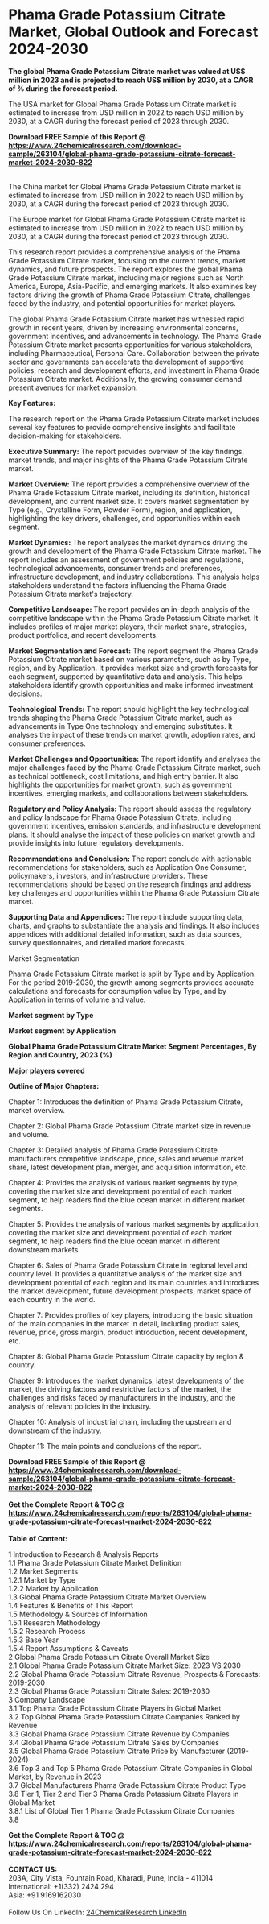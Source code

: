 <h1>Phama Grade Potassium Citrate Market, Global Outlook and Forecast 2024-2030</h1><p><strong>The global Phama Grade Potassium Citrate market was valued at US$ million in 2023 and is projected to reach US$ million by 2030, at a CAGR of % during the forecast period.</strong></p><p>
</p><p>The USA market for Global Phama Grade Potassium Citrate market is estimated to increase from USD million in 2022 to reach USD million by 2030, at a CAGR during the forecast period of 2023 through 2030.</p><div><b>Download FREE Sample of this Report @ 
            <a href="https://www.24chemicalresearch.com/download-sample/263104/global-phama-grade-potassium-citrate-forecast-market-2024-2030-822">
            https://www.24chemicalresearch.com/download-sample/263104/global-phama-grade-potassium-citrate-forecast-market-2024-2030-822</a></b></div><br><p>
</p><p>The China market for Global Phama Grade Potassium Citrate market is estimated to increase from USD million in 2022 to reach USD million by 2030, at a CAGR during the forecast period of 2023 through 2030.</p><p>
</p><p>The Europe market for Global Phama Grade Potassium Citrate market is estimated to increase from USD million in 2022 to reach USD million by 2030, at a CAGR during the forecast period of 2023 through 2030.</p><p>
</p><p>This research report provides a comprehensive analysis of the Phama Grade Potassium Citrate market, focusing on the current trends, market dynamics, and future prospects. The report explores the global Phama Grade Potassium Citrate market, including major regions such as North America, Europe, Asia-Pacific, and emerging markets. It also examines key factors driving the growth of Phama Grade Potassium Citrate, challenges faced by the industry, and potential opportunities for market players.</p><p>
The global Phama Grade Potassium Citrate market has witnessed rapid growth in recent years, driven by increasing environmental concerns, government incentives, and advancements in technology. The Phama Grade Potassium Citrate market presents opportunities for various stakeholders, including Pharmaceutical, Personal Care. Collaboration between the private sector and governments can accelerate the development of supportive policies, research and development efforts, and investment in Phama Grade Potassium Citrate market. Additionally, the growing consumer demand present avenues for market expansion.</p><p>
<strong>Key Features:</strong></p><p>
The research report on the Phama Grade Potassium Citrate market includes several key features to provide comprehensive insights and facilitate decision-making for stakeholders.</p><p>
<strong>Executive Summary: </strong>The report provides overview of the key findings, market trends, and major insights of the Phama Grade Potassium Citrate market.</p><p>
<strong>Market Overview:</strong> The report provides a comprehensive overview of the Phama Grade Potassium Citrate market, including its definition, historical development, and current market size. It covers market segmentation by Type (e.g., Crystalline Form, Powder Form), region, and application, highlighting the key drivers, challenges, and opportunities within each segment.</p><p>
<strong>Market Dynamics:</strong> The report analyses the market dynamics driving the growth and development of the Phama Grade Potassium Citrate market. The report includes an assessment of government policies and regulations, technological advancements, consumer trends and preferences, infrastructure development, and industry collaborations. This analysis helps stakeholders understand the factors influencing the Phama Grade Potassium Citrate market's trajectory.</p><p>
<strong>Competitive Landscape: </strong>The report provides an in-depth analysis of the competitive landscape within the Phama Grade Potassium Citrate market. It includes profiles of major market players, their market share, strategies, product portfolios, and recent developments.</p><p>
<strong>Market Segmentation and Forecast:</strong> The report segment the Phama Grade Potassium Citrate market based on various parameters, such as by Type, region, and by Application. It provides market size and growth forecasts for each segment, supported by quantitative data and analysis. This helps stakeholders identify growth opportunities and make informed investment decisions.</p><p>
<strong>Technological Trends:</strong> The report should highlight the key technological trends shaping the Phama Grade Potassium Citrate market, such as advancements in Type One technology and emerging substitutes. It analyses the impact of these trends on market growth, adoption rates, and consumer preferences.</p><p>
<strong>Market Challenges and Opportunities:</strong> The report identify and analyses the major challenges faced by the Phama Grade Potassium Citrate market, such as technical bottleneck, cost limitations, and high entry barrier. It also highlights the opportunities for market growth, such as government incentives, emerging markets, and collaborations between stakeholders.</p><p>
<strong>Regulatory and Policy Analysis: </strong>The report should assess the regulatory and policy landscape for Phama Grade Potassium Citrate, including government incentives, emission standards, and infrastructure development plans. It should analyse the impact of these policies on market growth and provide insights into future regulatory developments.</p><p>
<strong>Recommendations and Conclusion: </strong>The report conclude with actionable recommendations for stakeholders, such as Application One Consumer, policymakers, investors, and infrastructure providers. These recommendations should be based on the research findings and address key challenges and opportunities within the Phama Grade Potassium Citrate market.</p><p>
<strong>Supporting Data and Appendices:</strong> The report include supporting data, charts, and graphs to substantiate the analysis and findings. It also includes appendices with additional detailed information, such as data sources, survey questionnaires, and detailed market forecasts.</p><p>
Market Segmentation</p><p>
Phama Grade Potassium Citrate market is split by Type and by Application. For the period 2019-2030, the growth among segments provides accurate calculations and forecasts for consumption value by Type, and by Application in terms of volume and value.</p><p>
<strong>Market segment by Type</strong></p><p>
</p><p>
</p><p><strong>Market segment by Application</strong></p><p>
</p><p>
</p><p><strong>Global Phama Grade Potassium Citrate Market Segment Percentages, By Region and Country, 2023 (%)</strong></p><p>
</p><p>
</p><p></p><p>
</p><p><strong>Major players covered</strong></p><p>
</p><p>
</p><p><strong>Outline of Major Chapters:</strong></p><p>
Chapter 1: Introduces the definition of Phama Grade Potassium Citrate, market overview.</p><p>
Chapter 2: Global Phama Grade Potassium Citrate market size in revenue and volume.</p><p>
Chapter 3: Detailed analysis of Phama Grade Potassium Citrate manufacturers competitive landscape, price, sales and revenue market share, latest development plan, merger, and acquisition information, etc.</p><p>
Chapter 4: Provides the analysis of various market segments by type, covering the market size and development potential of each market segment, to help readers find the blue ocean market in different market segments.</p><p>
Chapter 5: Provides the analysis of various market segments by application, covering the market size and development potential of each market segment, to help readers find the blue ocean market in different downstream markets.</p><p>
Chapter 6: Sales of Phama Grade Potassium Citrate in regional level and country level. It provides a quantitative analysis of the market size and development potential of each region and its main countries and introduces the market development, future development prospects, market space of each country in the world.</p><p>
Chapter 7: Provides profiles of key players, introducing the basic situation of the main companies in the market in detail, including product sales, revenue, price, gross margin, product introduction, recent development, etc.</p><p>
Chapter 8: Global Phama Grade Potassium Citrate capacity by region &amp; country.</p><p>
Chapter 9: Introduces the market dynamics, latest developments of the market, the driving factors and restrictive factors of the market, the challenges and risks faced by manufacturers in the industry, and the analysis of relevant policies in the industry.</p><p>
Chapter 10: Analysis of industrial chain, including the upstream and downstream of the industry.</p><p>
Chapter 11: The main points and conclusions of the report.</p><div><b>Download FREE Sample of this Report @ 
            <a href="https://www.24chemicalresearch.com/download-sample/263104/global-phama-grade-potassium-citrate-forecast-market-2024-2030-822">
            https://www.24chemicalresearch.com/download-sample/263104/global-phama-grade-potassium-citrate-forecast-market-2024-2030-822</a></b></div><br><div><b>Get the Complete Report & TOC @ 
            <a href="https://www.24chemicalresearch.com/reports/263104/global-phama-grade-potassium-citrate-forecast-market-2024-2030-822">
            https://www.24chemicalresearch.com/reports/263104/global-phama-grade-potassium-citrate-forecast-market-2024-2030-822</a></b></div><br>
            <b>Table of Content:</b><p>1 Introduction to Research & Analysis Reports<br />
    1.1 Phama Grade Potassium Citrate Market Definition<br />
    1.2 Market Segments<br />
        1.2.1 Market by Type<br />
        1.2.2 Market by Application<br />
    1.3 Global Phama Grade Potassium Citrate Market Overview<br />
    1.4 Features & Benefits of This Report<br />
    1.5 Methodology & Sources of Information<br />
        1.5.1 Research Methodology<br />
        1.5.2 Research Process<br />
        1.5.3 Base Year<br />
        1.5.4 Report Assumptions & Caveats<br />
2 Global Phama Grade Potassium Citrate Overall Market Size<br />
    2.1 Global Phama Grade Potassium Citrate Market Size: 2023 VS 2030<br />
    2.2 Global Phama Grade Potassium Citrate Revenue, Prospects & Forecasts: 2019-2030<br />
    2.3 Global Phama Grade Potassium Citrate Sales: 2019-2030<br />
3 Company Landscape<br />
    3.1 Top Phama Grade Potassium Citrate Players in Global Market<br />
    3.2 Top Global Phama Grade Potassium Citrate Companies Ranked by Revenue<br />
    3.3 Global Phama Grade Potassium Citrate Revenue by Companies<br />
    3.4 Global Phama Grade Potassium Citrate Sales by Companies<br />
    3.5 Global Phama Grade Potassium Citrate Price by Manufacturer (2019-2024)<br />
    3.6 Top 3 and Top 5 Phama Grade Potassium Citrate Companies in Global Market, by Revenue in 2023<br />
    3.7 Global Manufacturers Phama Grade Potassium Citrate Product Type<br />
    3.8 Tier 1, Tier 2 and Tier 3 Phama Grade Potassium Citrate Players in Global Market<br />
        3.8.1 List of Global Tier 1 Phama Grade Potassium Citrate Companies<br />
        3.8</p><div><b>Get the Complete Report & TOC @ 
            <a href="https://www.24chemicalresearch.com/reports/263104/global-phama-grade-potassium-citrate-forecast-market-2024-2030-822">
            https://www.24chemicalresearch.com/reports/263104/global-phama-grade-potassium-citrate-forecast-market-2024-2030-822</a></b></div><br><b>CONTACT US:</b><br>
            203A, City Vista, Fountain Road, Kharadi, Pune, India - 411014<br>
            International: +1(332) 2424 294<br>
            Asia: +91 9169162030 <br><br>
            Follow Us On LinkedIn: <a href="https://www.linkedin.com/company/24chemicalresearch/">24ChemicalResearch LinkedIn</a>